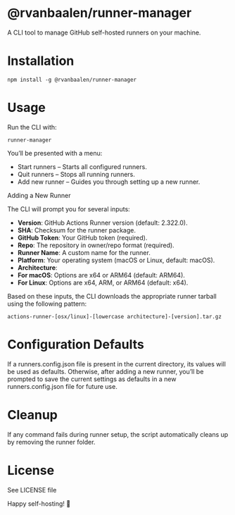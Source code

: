 # @rvanbaalen/runner-manager

A CLI tool to manage GitHub self-hosted runners on your machine.

# Installation

`npm install -g @rvanbaalen/runner-manager`

# Usage

Run the CLI with:

`runner-manager`

You’ll be presented with a menu:
- Start runners – Starts all configured runners.
- Quit runners – Stops all running runners.
- Add new runner – Guides you through setting up a new runner.

Adding a New Runner

The CLI will prompt you for several inputs:
- **Version**: GitHub Actions Runner version (default: 2.322.0).
- **SHA**: Checksum for the runner package.
- **GitHub Token**: Your GitHub token (required).
- **Repo**: The repository in owner/repo format (required).
- **Runner Name**: A custom name for the runner.
- **Platform**: Your operating system (macOS or Linux, default: macOS).
- **Architecture**:
- **For macOS**: Options are x64 or ARM64 (default: ARM64).
- **For Linux**: Options are x64, ARM, or ARM64 (default: x64).

Based on these inputs, the CLI downloads the appropriate runner tarball using the following pattern:

`actions-runner-[osx/linux]-[lowercase architecture]-[version].tar.gz`

# Configuration Defaults

If a runners.config.json file is present in the current directory, its values will be used as defaults. Otherwise, after adding a new runner, you’ll be prompted to save the current settings as defaults in a new runners.config.json file for future use.

# Cleanup

If any command fails during runner setup, the script automatically cleans up by removing the runner folder.

# License

See LICENSE file

Happy self-hosting! 🤖
 
